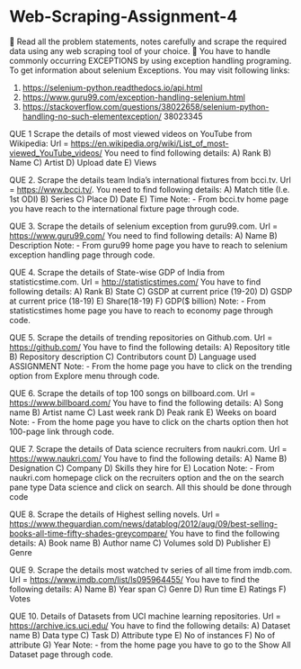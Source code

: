 # Web-Scraping-Assignment-4



 Read all the problem statements, notes carefully and scrape the required data using any web scraping tool of
your choice.
 You have to handle commonly occurring EXCEPTIONS by using exception handling programing. To get
information about selenium Exceptions. You may visit following links:
1. https://selenium-python.readthedocs.io/api.html
2. https://www.guru99.com/exception-handling-selenium.html
3. https://stackoverflow.com/questions/38022658/selenium-python-handling-no-such-elementexception/
38023345


QUE 1 Scrape the details of most viewed videos on YouTube from Wikipedia:
     Url = https://en.wikipedia.org/wiki/List_of_most-viewed_YouTube_videos/
     You need to find following details:
A) Rank
B) Name
C) Artist
D) Upload date
E) Views

QUE 2. Scrape the details team India’s international fixtures from bcci.tv. 
       Url = https://www.bcci.tv/.
       You need to find following details:
A) Match title (I.e. 1st ODI)
B) Series
C) Place
D) Date
E) Time
Note: - From bcci.tv home page you have reach to the international fixture page through code.

QUE 3. Scrape the details of selenium exception from guru99.com.
       Url = https://www.guru99.com/
       You need to find following details:
A) Name
B) Description
Note: - From guru99 home page you have to reach to selenium exception handling page through code.

QUE 4. Scrape the details of State-wise GDP of India from statisticstime.com.
       Url = http://statisticstimes.com/
       You have to find following details:
A) Rank
B) State
C) GSDP at current price (19-20)
D) GSDP at current price (18-19)
E) Share(18-19)
F) GDP($ billion)
Note: - From statisticstimes home page you have to reach to economy page through code.

QUE 5. Scrape the details of trending repositories on Github.com.
       Url = https://github.com/
       You have to find the following details:
A) Repository title
B) Repository description
C) Contributors count
D) Language used
ASSIGNMENT
Note: - From the home page you have to click on the trending option from Explore menu through code.

QUE 6. Scrape the details of top 100 songs on billboard.com.
       Url = https://www.billboard.com/
       You have to find the following details:
A) Song name
B) Artist name
C) Last week rank
D) Peak rank
E) Weeks on board
Note: - From the home page you have to click on the charts option then hot 100-page link through code.

QUE 7. Scrape the details of Data science recruiters from naukri.com.
       Url = https://www.naukri.com/
       You have to find the following details:
A) Name
B) Designation
C) Company
D) Skills they hire for
E) Location
Note: - From naukri.com homepage click on the recruiters option and the on the search pane type Data science and
click on search. All this should be done through code

QUE 8. Scrape the details of Highest selling novels.
       Url = https://www.theguardian.com/news/datablog/2012/aug/09/best-selling-books-all-time-fifty-shades-greycompare/
       You have to find the following details:
A) Book name
B) Author name
C) Volumes sold
D) Publisher
E) Genre

QUE 9. Scrape the details most watched tv series of all time from imdb.com.
       Url = https://www.imdb.com/list/ls095964455/
       You have to find the following details:
A) Name
B) Year span
C) Genre
D) Run time
E) Ratings
F) Votes

QUE 10. Details of Datasets from UCI machine learning repositories.
        Url = https://archive.ics.uci.edu/
        You have to find the following details:
A) Dataset name
B) Data type
C) Task
D) Attribute type
E) No of instances
F) No of attribute
G) Year
Note: - from the home page you have to go to the Show All Dataset page through code.

